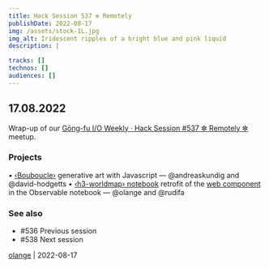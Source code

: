 ```yaml
---
title: Hack Session 537 ✼ Remotely
publishDate: 2022-08-17
img: /assets/stock-1L.jpg
img_alt: Iridescent ripples of a bright blue and pink liquid
description: |

tracks: []
technos: []
audiences: []
---
```


## 17.08.2022

Wrap-up of our [Gōng-fu I/O Weekly · Hack Session #537 ✼ Remotely ✼](https://www.meetup.com/fr-FR/gōngfuio/events/287475598/) meetup.

### Projects

• [‹Bouboucle›](http://bouboucle.com) generative art with Javascript — @andreaskundig and @david-hodgetts 
• [‹h3-worldmap› notebook](https://observablehq.com/@olange/h3-minimap) retrofit of the [web component](https://github.com/olange/h3-worldmap) in the Observable notebook — @olange and @rudifa

### See also

* #536 Previous session
* #538 Next session

[olange](https://github.com/olange) | 2022-08-17


